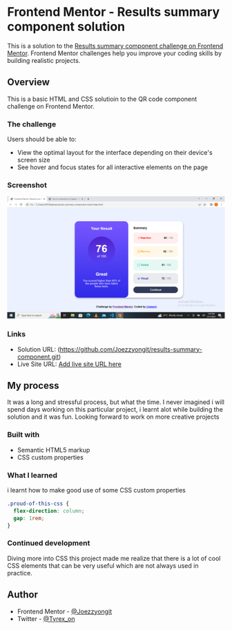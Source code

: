# Frontend Mentor - Results summary component solution

This is a solution to the [Results summary component challenge on Frontend Mentor](https://www.frontendmentor.io/challenges/results-summary-component-CE_K6s0maV). Frontend Mentor challenges help you improve your coding skills by building realistic projects. 


## Overview
This is a basic HTML and CSS solutioin to the QR code component challenge on Frontend Mentor.

### The challenge

Users should be able to:

- View the optimal layout for the interface depending on their device's screen size
- See hover and focus states for all interactive elements on the page

### Screenshot

![](./screenshot/Desktopview.png)

### Links

- Solution URL: (https://github.com/Joezzyongit/results-summary-component.git)
- Live Site URL: [Add live site URL here](https://your-live-site-url.com)

## My process
It was a long and stressful process, but what the time. I never imagined i will spend days working 
on this particular project, i learnt alot while building the solution and it was fun. Looking forward
to work on more creative projects


### Built with

- Semantic HTML5 markup
- CSS custom properties

### What I learned

i learnt how to make good use of some CSS custom properties

```css
.proud-of-this-css {
  flex-direction: column;
  gap: 1rem;
}
```

### Continued development
Diving more into CSS this project made me realize that there is a lot of cool CSS elements that can be
very useful which are not always used in practice.


## Author

- Frontend Mentor - [@Joezzyongit](https://www.frontendmentor.io/profile/@Joezzyongit)
- Twitter - [@Tyrex_on](https://www.twitter.com/Tyrex_on)


